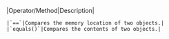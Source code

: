 |Operator/Method|Description|

	|`==`|Compares the memory location of two objects.|
	|`equals()`|Compares the contents of two objects.|

